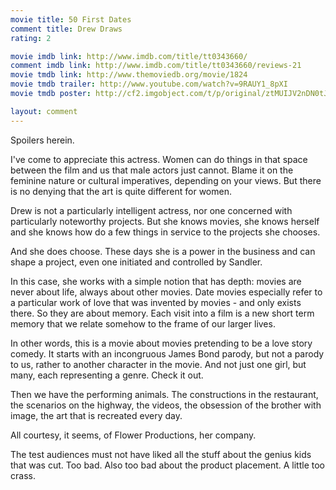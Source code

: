 ```yaml
---
movie title: 50 First Dates
comment title: Drew Draws
rating: 2

movie imdb link: http://www.imdb.com/title/tt0343660/
comment imdb link: http://www.imdb.com/title/tt0343660/reviews-21
movie tmdb link: http://www.themoviedb.org/movie/1824
movie tmdb trailer: http://www.youtube.com/watch?v=9RAUY1_8pXI
movie tmdb poster: http://cf2.imgobject.com/t/p/original/ztMUIJV2nDN0tJ24aW7pjMvTxVV.jpg

layout: comment
---
```


Spoilers herein.

I've come to appreciate this actress. Women can do things in that space between the film and us that male actors just cannot. Blame it on the feminine nature or cultural imperatives, depending on your views. But there is no denying that the art is quite different for women.

Drew is not a particularly intelligent actress, nor one concerned with particularly noteworthy projects. But she knows movies, she knows herself and she knows how do a few things in service to the projects she chooses.

And she does choose. These days she is a power in the business and can shape a project, even one initiated and controlled by Sandler.

In this case, she works with a simple notion that has depth: movies are never about life, always about other movies. Date movies especially refer to a particular work of love that was invented by movies - and only exists there. So they are about memory. Each visit into a film is a new short term memory that we relate somehow to the frame of our larger lives.

In other words, this is a movie about movies pretending to be a love story comedy. It starts with an incongruous James Bond parody, but not a parody to us, rather to another character in the movie. And not just one girl, but many, each representing a genre. Check it out.

Then we have the performing animals. The constructions in the restaurant, the scenarios on the highway, the videos, the obsession of the brother with image, the art that is recreated every day.

All courtesy, it seems, of Flower Productions, her company.

The test audiences must not have liked all the stuff about the genius kids that was cut. Too bad. Also too bad about the product placement. A little too crass.